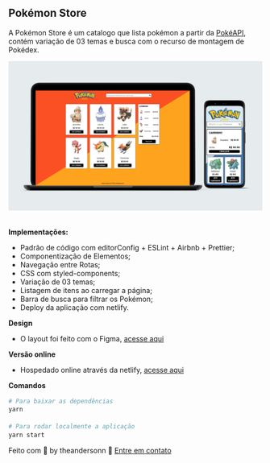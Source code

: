 ## Pokémon Store

A Pokémon Store é um catalogo que lista pokémon a partir da [PokéAPI](https://pokeapi.co/), contém variação de 03 temas e busca com o recurso de montagem de Pokédex.

<img alt="GoStack" src="https://raw.githubusercontent.com/theandersonn/pokemon-store/master/src/assets/pokemon-store-scene.png" />
<br><br>

**Implementações:**

- Padrão de código com editorConfig + ESLint + Airbnb + Prettier;
- Componentização de Elementos;
- Navegação entre Rotas;
- CSS com styled-components;
- Variação de 03 temas;
- Listagem de itens ao carregar a página;
- Barra de busca para filtrar os Pokémon;
- Deploy da aplicação com netlify.

**Design**

- O layout foi feito com o Figma, [acesse aqui](https://www.figma.com/file/GSijfBukbKc3ZqS01clB83/pokemon-store)

**Versão online**

- Hospedado online através da netlify, [acesse aqui](https://stoic-liskov-bacca9.netlify.app/)

**Comandos**

```sh
# Para baixar as dependências
yarn

# Para rodar localmente a aplicação
yarn start
```

Feito com 💜 by theandersonn :wave: [Entre em contato](http://theandersonn.com/)
